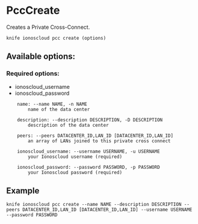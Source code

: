 # PccCreate

Creates a Private Cross-Connect.

```text
knife ionoscloud pcc create (options)
```

## Available options:

### Required options:

* ionoscloud\_username
* ionoscloud\_password

```text
    name: --name NAME, -n NAME
        name of the data center

    description: --description DESCRIPTION, -D DESCRIPTION
        description of the data center

    peers: --peers DATACENTER_ID,LAN_ID [DATACENTER_ID,LAN_ID]
        an array of LANs joined to this private cross connect

    ionoscloud_username: --username USERNAME, -u USERNAME
        your Ionoscloud username (required)

    ionoscloud_password: --password PASSWORD, -p PASSWORD
        your Ionoscloud password (required)

```
## Example

```text
knife ionoscloud pcc create --name NAME --description DESCRIPTION --peers DATACENTER_ID,LAN_ID [DATACENTER_ID,LAN_ID] --username USERNAME --password PASSWORD
```
